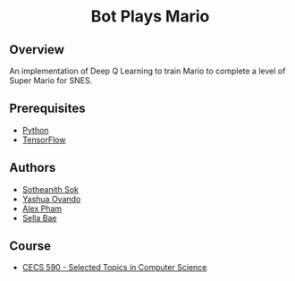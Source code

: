 <h1 align="center" style="border: none">Bot Plays Mario</h1>

## Overview
An implementation of Deep Q Learning to train Mario to complete a level of Super Mario for SNES.

## Prerequisites
 - [Python](https://www.python.org/)
 - [TensorFlow](https://www.tensorflow.org/)
 
## Authors
 - [Sotheanith Sok](https://github.com/sotheanith)
 - [Yashua Ovando](https://github.com/ydovando)
 - [Alex Pham](https://github.com/alexpham095)
 - [Sella Bae](https://github.com/sellabae)

## Course
 - [CECS 590 - Selected Topics in Computer Science](http://catalog.csulb.edu/preview_course_nopop.php?catoid=5&coid=40051)
